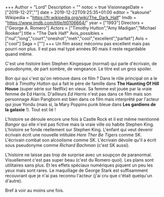 +++
Author = "Lord"
Description = ""
notoc = true
VisionnageDate = ["2019-12-21",""]
date = 2019-12-22T09:25:35+01:00
editor = "kakoune"
Wikipedia = "https://fr.wikipedia.org/wiki/The_Dark_Half"
Imdb = "https://www.imdb.com/title/tt0106664/"
year = ["1993"]
Directors = ["George A. Romero"]
Actors = ["Timothy Hutton","Amy Madigan","Michael Rooker"]
title = "The Dark Half"
Avis_possibles = ["nul","long","court","oneshot","meh","cool","excellent","parfait"]
Avis = ["cool"] 
Saga = [""]
+++
Un film assez méconnu pas excellent mais pas pourri non plus.
Il est pas mal typé années 90 mais il reste regardable quand même.

C'est une histoire bien Stephen Kingesque (normal) qui parle d'écrivain, de pseudonyme, de part sombre, de vengeance.
Le titre est un gros spoiler.

Bon qui qui c'est qu'on retrouve dans ce film ?
Dans le rôle principal on a le droit à *Timothy Hutton* qui a fait le père de famille dans **The Haunting Of Hill House** (super série sur Netflix) en vieux.
Sa femme est jouée par la vraie femme de Ed Harris.
D'ailleurs *Ed Harris* n'est pas dans ce film mais son personnage Alan Pangborn est bien dans ce film mais interprêté par l'acteur qui joue Yondu (mais si, la Mary Poppins punk bleue dans **Les gardiens de la galaxie** !).
Tout est lié !

L'histoire se déroule encore une fois à Castle Rock et il est même mentionné *Bangor* qui elle n'est pas fictive mais la vraie ville où habite Stephen King.
L'histoire se fonde réellement sur Stephen King.
L'enfant qui veut devenir écrivain écrit une nouvelle intitulée *Here Ther Be Tigers* comme SK.
L'écrivain combat son alcoolisme comme SK.
L'écrivain dévoile qu'il a écrit sous pseudonyme comme *Richard Bachman* (c'est SK aussi).

L'histoire ne laisse pas trop de surprise avec un soupçon de paranormal.
Visuellement c'est pas super beau (c'est du Romero quoi).
Les plans sont utilitaires sans plus.
Et les effets spéciaux numériques piquent un peu les yeux mais sont rares.
Le maquillage de George Stark est suffisamment recouvrant que je n'ai pas reconnu l'acteur (j'ai cru que c'était quelqu'un d'autre).

Bref à voir au moins une fois.
